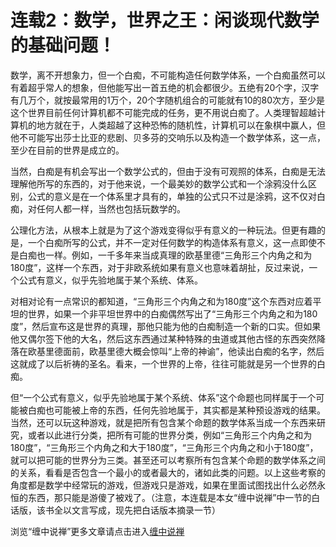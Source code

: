 连载2：数学，世界之王：闲谈现代数学的基础问题！
====

			

                                                                   




                                                                   




数学，离不开想象力，但一个白痴，不可能构造任何数学体系，一个白痴虽然可以有着超乎常人的想象，但他能写出一首五绝的机会都很少。五绝有20个字，汉字有几万个，就按最常用的1万个，20个字随机组合的可能就有10的80次方，至少是这个世界目前任何计算机都不可能完成的任务，更不用说白痴了。人类理智超越计算机的地方就在于，人类超越了这种恐怖的随机性，计算机可以在象棋中赢人，但他不可能写出莎士比亚的悲剧、贝多芬的交响乐以及构造一个数学体系，这一点，至少在目前的世界是成立的。







当然，白痴是有机会写出一个数学公式的，但由于没有可观照的体系，白痴是无法理解他所写的东西的，对于他来说，一个最美妙的数学公式和一个涂鸦没什么区别，公式的意义是在一个体系里才具有的，单独的公式只不过是涂鸦，这不仅对白痴，对任何人都一样，当然也包括玩数学的。







公理化方法，从根本上就是为了这个游戏变得似乎有意义的一种玩法。但更有趣的是，一个白痴所写的公式，并不一定对任何数学的构造体系有意义，这一点即使不是白痴也一样。例如，一千多年来当成真理的欧基里德“三角形三个内角之和为180度”，这样一个东西，对于非欧系统如果有意义也意味着胡扯，反过来说，一个公式有意义，似乎先验地属于某个系统、体系。







对相对论有一点常识的都知道，“三角形三个内角之和为180度”这个东西对应着平坦的世界，如果一个非平坦世界中的白痴偶然写出了“三角形三个内角之和为180度”，然后宣布这是世界的真理，那他只能为他的白痴制造一个新的口实。但如果他又偶尔签下他的大名，然后这东西通过某种特殊的虫道或其他古怪的东西突然降落在欧基里德面前，欧基里德大概会惊叫“上帝的神谕”，他读出白痴的名字，然后这就成了以后祈祷的圣名。看来，一个世界的上帝，往往可能就是另一个世界的白痴。







但“一个公式有意义，似乎先验地属于某个系统、体系”这个命题也同样属于一个可能被白痴也可能被上帝的东西，任何先验地属于，其实都是某种预设游戏的结果。当然，还可以玩这种游戏，就是把所有包含某个命题的数学体系当成一个东西来研究，或者以此进行分类，把所有可能的世界分类，例如“三角形三个内角之和为180度”，“三角形三个内角之和大于180度”，“三角形三个内角之和小于180度”，就可以把可能的世界分为三类。甚至还可以考察所有包含某个命题的数学体系之间的关系，看看是否包含一个最小的或者最大的，诸如此类的问题。以上这些考察的角度都是数学中经常玩的游戏，但游戏只是游戏，如果在里面试图找出什么必然永恒的东西，那只能是游傻了被戏了。（注意，本连载是本女“缠中说禅”中一节的白话版，该书全以文言写成，现先把白话版本摘录一节）







浏览“缠中说禅”更多文章请点击进入[缠中说禅](http://blog.sina.com.cn/m/chzhshch)




  





  







